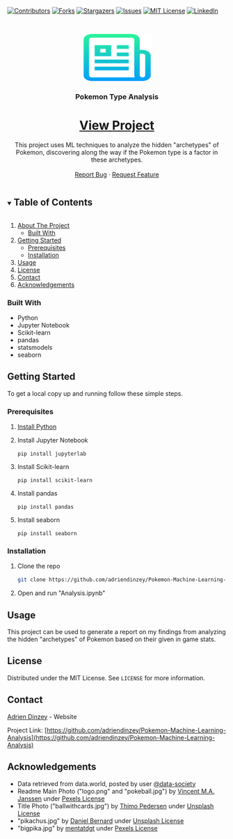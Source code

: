 [![Contributors][contributors-shield]][contributors-url]
[![Forks][forks-shield]][forks-url]
[![Stargazers][stars-shield]][stars-url]
[![Issues][issues-shield]][issues-url]
[![MIT License][license-shield]][license-url]
[![LinkedIn][linkedin-shield]][linkedin-url]



<!-- PROJECT LOGO -->
<br />
<p align="center">
  <a href="https://github.com/adriendinzey/Pokemon-Machine-Learning-Analysis">
    <img src="images/logo.png" alt="Logo" width="163" height="108">
  </a>

  <h3 align="center">Pokemon Type Analysis</h3>
 
  <a href="https://adriendinzey.github.io/ProProjects/Data%20Science/pokemon/Pokemon_Analysis.html">
  <h1 align="center">View Project</h3></a>
  <p align="center">
    This project uses ML techniques to analyze the hidden "archetypes" of Pokemon, discovering along the way if the Pokemon type is a factor in these archetypes.
    <br />   
    <br />
    <a href="https://github.com/adriendinzey/Pokemon-Machine-Learning-Analysis/issues">Report Bug</a>
    ·
    <a href="https://github.com/adriendinzey/Pokemon-Machine-Learning-Analysis/issues">Request Feature</a>
  </p>
</p>



<!-- TABLE OF CONTENTS -->
<details open="open">
  <summary><h2 style="display: inline-block">Table of Contents</h2></summary>
  <ol>
    <li>
      <a href="#about-the-project">About The Project</a>
      <ul>
        <li><a href="#built-with">Built With</a></li>
      </ul>
    </li>
    <li>
      <a href="#getting-started">Getting Started</a>
      <ul>
        <li><a href="#prerequisites">Prerequisites</a></li>
        <li><a href="#installation">Installation</a></li>
      </ul>
    </li>
    <li><a href="#usage">Usage</a></li>
    <li><a href="#license">License</a></li>
    <li><a href="#contact">Contact</a></li>
    <li><a href="#acknowledgements">Acknowledgements</a></li>
  </ol>
</details>



<!-- ABOUT THE PROJECT -->

### Built With

* Python
* Jupyter Notebook
* Scikit-learn
* pandas
* statsmodels
* seaborn



<!-- GETTING STARTED -->
## Getting Started

To get a local copy up and running follow these simple steps.

### Prerequisites

1. [Install Python](https://www.python.org/downloads/)
2. Install Jupyter Notebook
   ```console
   pip install jupyterlab
   ```
3. Install Scikit-learn
   ```console
   pip install scikit-learn
   ```
4. Install pandas

   ```console
   pip install pandas
   ```
5. Install seaborn

   ```console
   pip install seaborn
   ```

### Installation

1. Clone the repo
   ```sh
   git clone https://github.com/adriendinzey/Pokemon-Machine-Learning-Analysis.git
   ```
2. Open and run "Analysis.ipynb"



<!-- USAGE EXAMPLES -->
## Usage

This project can be used to generate a report on my findings from analyzing the hidden "archetypes" of Pokemon based on their given in game stats.





<!-- LICENSE -->
## License

Distributed under the MIT License. See `LICENSE` for more information.



<!-- CONTACT -->
## Contact

[Adrien Dinzey](https://adriendinzey.github.io/) - Website

Project Link: [https://github.com/adriendinzey/Pokemon-Machine-Learning-Analysis](https://github.com/adriendinzey/Pokemon-Machine-Learning-Analysis)



<!-- ACKNOWLEDGEMENTS -->
## Acknowledgements

* Data retrieved from data.world, posted by user [@data-society](https://data.world/data-society/pokemon-with-stats)
* Readme Main Photo ("logo.png" and "pokeball.jpg") by [Vincent M.A. Janssen](https://www.pexels.com/photo/person-holding-pokemon-ball-toy-1310847/) under [Pexels License](https://www.pexels.com/license/)
* Title Photo ("ballwithcards.jpg") by [Thimo Pedersen](https://unsplash.com/photos/dip9IIwUK6w) under [Unsplash License](https://unsplash.com/license)
* "pikachus.jpg" by [Daniel Bernard](https://unsplash.com/photos/8WBqsyBWN4U) under [Unsplash License](https://unsplash.com/license)
* "bigpika.jpg" by [mentatdgt](https://www.pexels.com/photo/yellow-pikachu-plushmascot-1049622/) under [Pexels License](https://www.pexels.com/license/)

<!-- MARKDOWN LINKS & IMAGES -->
<!-- https://www.markdownguide.org/basic-syntax/#reference-style-links -->
[contributors-shield]: https://img.shields.io/github/contributors/adriendinzey/Pokemon-Machine-Learning-Analysis.svg?style=for-the-badge
[contributors-url]: https://github.com/adriendinzey/Pokemon-Machine-Learning-Analysis/graphs/contributors
[forks-shield]: https://img.shields.io/github/forks/adriendinzey/Pokemon-Machine-Learning-Analysis.svg?style=for-the-badge
[forks-url]: https://github.com/adriendinzey/Pokemon-Machine-Learning-Analysis/network/members
[stars-shield]: https://img.shields.io/github/stars/adriendinzey/Pokemon-Machine-Learning-Analysis.svg?style=for-the-badge
[stars-url]: https://github.com/adriendinzey/Pokemon-Machine-Learning-Analysis/stargazers
[issues-shield]: https://img.shields.io/github/issues/adriendinzey/Pokemon-Machine-Learning-Analysis.svg?style=for-the-badge
[issues-url]: https://github.com/adriendinzey/Pokemon-Machine-Learning-Analysis/issues
[license-shield]: https://img.shields.io/github/license/adriendinzey/Pokemon-Machine-Learning-Analysis.svg?style=for-the-badge
[license-url]: https://github.com/adriendinzey/Pokemon-Machine-Learning-Analysis/blob/master/LICENSE.txt
[linkedin-shield]: https://img.shields.io/badge/-LinkedIn-black.svg?style=for-the-badge&logo=linkedin&colorB=555
[linkedin-url]: https://linkedin.com/in/adriendinzey
